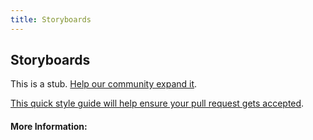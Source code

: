 ```yaml
---
title: Storyboards
---
```


## Storyboards

This is a stub. [Help our community expand it](https://github.com/freecodecamp/guides/tree/master/src/pages/articles/user-experience-design/storyboards/index.md).

[This quick style guide will help ensure your pull request gets accepted](https://github.com/freeCodeCamp/guides/blob/master/README.md).

<!-- The article goes here, in GitHub-flavored Markdown. Feel free to add YouTube videos, images, and CodePen/JSBin embeds  -->

#### More Information:
<!-- Please add any articles you think might be helpful to read before writing the article -->


